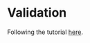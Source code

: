 # Validation
Following the tutorial [here](https://colab.research.google.com/notebooks/mlcc/validation.ipynb?utm_source=mlcc&utm_campaign=colab-external&utm_medium=referral&utm_content=validation-colab&hl=de).
